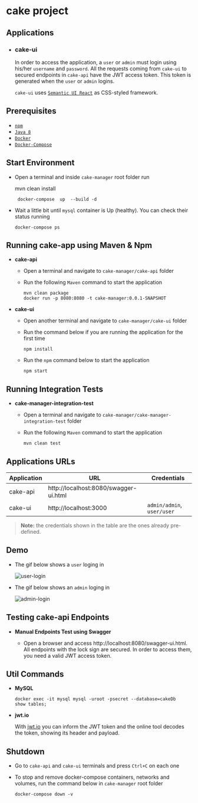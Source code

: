 # cake project 

## Applications

- ### cake-ui
  
  In order to access the application, a `user` or `admin` must login using his/her `username` and `password`. 
  All the requests coming from `cake-ui` to secured endpoints in `cake-api` have the JWT access token.
  This token is generated when the `user` or `admin` logins.
  
  `cake-ui` uses [`Semantic UI React`](https://react.semantic-ui.com/) as CSS-styled framework.

## Prerequisites

- [`npm`](https://www.npmjs.com/get-npm)
- [`Java 8`](https://www.oracle.com/java/technologies/javase-jdk11-downloads.html)
- [`Docker`](https://www.docker.com/)
- [`Docker-Compose`](https://docs.docker.com/compose/install/)

## Start Environment

- Open a terminal and inside `cake-manager` root folder run

   mvn clean install 
  ```
   docker-compose  up  --build -d  
  ```
  
- Wait a little bit until `mysql` container is Up (healthy). You can check their status running
  ```
  docker-compose ps
  ```

## Running cake-app using Maven & Npm

- **cake-api**

  - Open a terminal and navigate to `cake-manager/cake-api` folder

  - Run the following `Maven` command to start the application
    ```
    mvn clean package 
    docker run -p 8080:8080 -t cake-manager:0.0.1-SNAPSHOT
    ```

- **cake-ui**

  - Open another terminal and navigate to `cake-manager/cake-ui` folder

  - Run the command below if you are running the application for the first time
    ```
    npm install
    ```

  - Run the `npm` command below to start the application
    ```
    npm start
    ```



## Running Integration Tests

- **cake-manager-integration-test**

  - Open a terminal and navigate to `cake-manager/cake-manager-integration-test` folder

  - Run the following `Maven` command to start the application
    ```
    mvn clean test 
    ```

## Applications URLs

| Application | URL                                   | Credentials                                         |
| ----------- | ------------------------------------- | --------------------------------------------------- |
| cake-api   | http://localhost:8080/swagger-ui.html |                                                     |
| cake-ui    | http://localhost:3000                 | `admin/admin`, `user/user`  |

> **Note:** the credentials shown in the table are the ones already pre-defined. 

## Demo

- The gif below shows a `user` loging in

  ![user-login](images/user-login.gif)

- The gif below shows an `admin` loging in

  ![admin-login](images/admin-login.gif)

## Testing cake-api Endpoints

- **Manual Endpoints Test using Swagger**
  
  - Open a browser and access http://localhost:8080/swagger-ui.html. All endpoints with the lock sign are secured. In order to access them, you need a valid JWT access token.


## Util Commands

- **MySQL**
  ```
  docker exec -it mysql mysql -uroot -psecret --database=cakeDb
  show tables;
  ```

- **jwt.io**

  With [jwt.io](https://jwt.io) you can inform the JWT token and the online tool decodes the token, showing its header and payload.

## Shutdown

- Go to `cake-api` and `cake-ui` terminals and press `Ctrl+C` on each one

- To stop and remove docker-compose containers, networks and volumes, run the command below in `cake-manager` root folder
  ```
  docker-compose down -v
  ```


